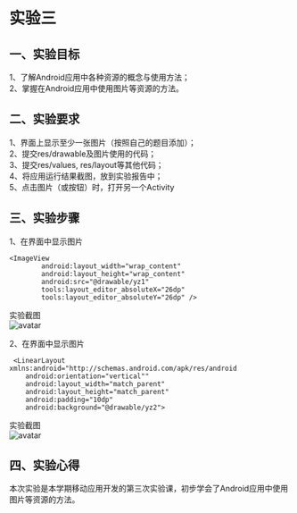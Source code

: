 # 实验三
## 一、实验目标		
1、了解Android应用中各种资源的概念与使用方法；  
2、掌握在Android应用中使用图片等资源的方法。  

## 二、实验要求	
1、界面上显示至少一张图片（按照自己的题目添加）；  
2、提交res/drawable及图片使用的代码；  
3、提交res/values, res/layout等其他代码；  
4、将应用运行结果截图，放到实验报告中；  
5、点击图片（或按钮）时，打开另一个Activity    

## 三、实验步骤	
1、在界面中显示图片  
```
<ImageView
        android:layout_width="wrap_content"
        android:layout_height="wrap_content"
        android:src="@drawable/yz1"
        tools:layout_editor_absoluteX="26dp"
        tools:layout_editor_absoluteY="26dp" />
```
实验截图  
![avatar](https://github.com/1814080911138/android-labs-2020/blob/master/students/sec1814080911138/3.jpg)  

2、在界面中显示图片  
```
 <LinearLayout xmlns:android="http://schemas.android.com/apk/res/android
    android:orientation="vertical""
    android:layout_width="match_parent"
    android:layout_height="match_parent"
    android:padding="10dp"
    android:background="@drawable/yz2">
```
实验截图  
![avatar](https://github.com/1814080911138/android-labs-2020/blob/master/students/sec1814080911138/4.png)  

## 四、实验心得  
 本次实验是本学期移动应用开发的第三次实验课，初步学会了Android应用中使用图片等资源的方法。
